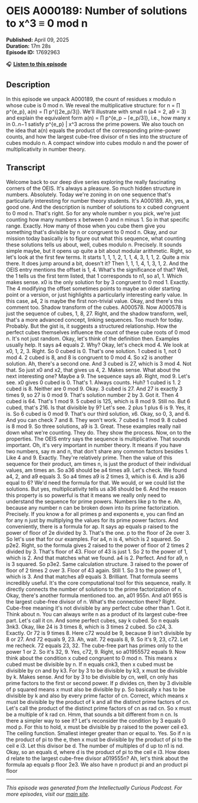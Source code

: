 # OEIS A000189: Number of solutions to x^3 ≡ 0 mod n

**Published:** April 09, 2025  
**Duration:** 17m 28s  
**Episode ID:** 17692963

🎧 **[Listen to this episode](https://intellectuallycurious.buzzsprout.com/2529712/episodes/17692963-oeis-a000189-number-of-solutions-to-x^3-≡-0-mod-n)**

## Description

In this episode we unpack A000189, the count of residues x modulo n whose cube is 0 mod n. We reveal the multiplicative structure: for n = ∏ p^{e_p}, a(n) = ∏ p^{⌊2e_p/3⌋}. We'll illustrate with small n (a4 = 2, a9 = 3) and explain the equivalent form a(n) = ∏ p^{e_p − ⌈e_p/3⌉}, i.e., how many x in 0..n−1 satisfy p^{e_p} | x^3 across the prime powers. We also touch on the idea that a(n) equals the product of the corresponding prime-power counts, and how the largest cube-free divisor of n ties into the structure of cubes modulo n. A compact window into cubes modulo n and the power of multiplicativity in number theory.

## Transcript

Welcome back to our deep dive series exploring the really fascinating corners of the OEIS. It's always a pleasure. So much hidden structure in numbers. Absolutely. Today we're zoning in on one sequence that's particularly interesting for number theory students. It's A000189. Ah, yes, a good one. And the description is number of solutions to x cubed congruent to 0 mod n. That's right. So for any whole number n you pick, we're just counting how many numbers x between 0 and n minus 1. So in that specific range. Exactly. How many of those when you cube them give you something that's divisible by n or congruent to 0 mod n. Okay, and our mission today basically is to figure out what this sequence, what counting these solutions tells us about, well, cubes modulo n. Precisely. It sounds simple maybe, but it opens up quite a bit about modular arithmetic. Right, so let's look at the first few terms. It starts 1, 1, 1, 2, 1, 1, 4, 3, 1, 1, 2. Quite a mix there. It does jump around a bit, doesn't it? Then 1, 1, 1, 4, 1, 3, 1, 2. And the OEIS entry mentions the offset is 1, 4. What's the significance of that? Well, the 1 tells us the first term listed, that 1 corresponds to n1, so a1, 1. Which makes sense. x0 is the only solution for by 3 congruent to 0 mod 1. Exactly. The 4 modifying the offset sometimes points to maybe an older starting point or a version, or just highlights a particularly interesting early value. In this case, a4, 2 is maybe the first non-trivial value. Okay, and there's this comment too. Shadow transform of the cubes. A000578. Now A000578 is just the sequence of cubes, 1, 8, 27. Right, and the shadow transform, well, that's a more advanced concept, linking sequences. Too much for today. Probably. But the gist is, it suggests a structured relationship. How the perfect cubes themselves influence the count of these cube roots of 0 mod n. It's not just random. Okay, let's think of the definition then. Examples usually help. It says a4 equals 2. Why? Okay, let's check mod 4. We look at x0, 1, 2, 3. Right. So 0 cubed is 0. That's one solution. 1 cubed is 1, not 0 mod 4. 2 cubed is 8, and 8 is congruent to 0 mod 4. So x2 is another solution. Ah, there's a second one. And 3 cubed is 27, which is 3 mod 4. Not that. So just x0 and x2, that gives us 4, 2. Makes sense. What about the next interesting one? Maybe a 9. The sequence says a9. Right, mod 9. Let's see. x0 gives 0 cubed is 0. That's 1. Always counts. Huh? 1 cubed is 1. 2 cubed is 8. Neither are 0 mod 9. Okay. 3 cubed is 27. And 27 is exactly 3 times 9, so 27 is 0 mod 9. That's solution number 2 by 3. Got it. Then 4 cubed is 64. That's 1 mod 9. 5 cubed is 125, which is 8 mod 9. Still no. But 6 cubed, that's 216. Is that divisible by 9? Let's see. 2 plus 1 plus 6 is 9. Yes, it is. So 6 cubed is 0 mod 9. That's our third solution, x6. Okay, so 0, 3, and 6. And you can check 7 and 8. They won't work. 7 cubed is 1 mod 9. 8 cubed is 8 mod 9. So three solutions, a9 is 3. Great. These examples really nail down what we're counting. They do. They show the process. Now, on to the properties. The OEIS entry says the sequence is multiplicative. That sounds important. Oh, it's very important in number theory. It means if you have two numbers, say m and n, that don't share any common factors besides 1. Like 4 and 9. Exactly. They're relatively prime. Then the value of this sequence for their product, am times n, is just the product of their individual values, am times an. So a36 should be a4 times a9. Let's check. We found a4, 2, and a9 equals 3. So a4 times a9 is 2 times 3, which is 6. And is a36 equal to 6? We'd need the formula for that. We would, or we could list the solutions. But yes, multiplicativity tells us a36 should be 6. And the reason this property is so powerful is that it means we really only need to understand the sequence for prime powers. Numbers like p to the e. Ah, because any number n can be broken down into its prime factorization. Precisely. If you know a for all primes p and exponents e, you can find an for any n just by multiplying the values for its prime power factors. And conveniently, there is a formula for ap. It says ap equals p raised to the power of floor of 2e divided by 3. That's the one. p to the floor of 2e over 3. So let's use that for our examples. For a4, n is 4, which is 2 squared. So p2e2. Right, so the formula gives 2 raised to the power of floor of 2 times 2 divided by 3. That's floor of 43. Floor of 43 is just 1. So 2 to the power of 1, which is 2. And that matches what we found. a4 is 2. Perfect. And for a9, n is 3 squared. So p3e2. Same calculation structure. 3 raised to the power of floor of 2 times 2 over 3. Floor of 43 again. Still 1. So 3 to the power of 1, which is 3. And that matches a9 equals 3. Brilliant. That formula seems incredibly useful. It's the core computational tool for this sequence, really. It directly connects the number of solutions to the prime factorization of n. Okay, there's another formula mentioned too. an, a01 955n. And a01 955 is the largest cube-free divisor of n. What's the connection there? Right. Cube-free meaning it's not divisible by any perfect cube other than 1. Got it. Think about n. You can always write n as a product of its largest cube-free part. Let's call it cn. And some perfect cubes, say k cubed. So n equals 3nk3. Okay, like 24 is 3 times 8, which is 3 times 2 cubed. So c24, 3. Exactly. Or 72 is 9 times 8. Here c72 would be 9, because 9 isn't divisible by 8 or 27. And 72 equals 9, 23. Ah, wait. 72 equals 8, 9. So it's 9, 23, c72. Let me recheck. 72 equals 23, 32. The cube-free part has primes only to the power 1 or 2. So it's 32, 9. Yes, c72, 9. Right, so a01955572 equals 9. Now think about the condition x cubed congruent to 0 mod n. This means x cubed must be divisible by n. If n equals cnk3, then x cubed must be divisible by cn and by k3. For by 3 to be divisible by k3, x must be divisible by k. Makes sense. And for by 3 to be divisible by cn, well, cn only has prime factors to the first or second power. If p divides cn, then by 3 divisible of p squared means x must also be divisible by p. So basically x has to be divisible by k and also by every prime factor of cn. Correct, which means x must be divisible by the product of k and all the distinct prime factors of cn. Let's call the product of the distinct prime factors of cn as rad cn. So x must be a multiple of k rad cn. Hmm, that sounds a bit different from n cn. Is there a simpler way to see it? Let's reconsider the condition by 3 equals 0 mod p. For this to hold, x must be divisible by p raised to the power ceil e3. The ceiling function. Smallest integer greater than or equal to. Yes. So if n is the product of pi to the e, then x must be divisible by the product of pi to the ceil e i3. Let this divisor be d. The number of multiples of d up to n1 is nd. Okay, so an equals d, where d is the product of pi to the ceil e i3. How does d relate to the largest cube-free divisor a019555n? Ah, let's think about the formula ap equals p floor 2e3. We also have n product pi and an product pi floor 

---
*This episode was generated from the Intellectually Curious Podcast. For more episodes, visit our [main site](https://intellectuallycurious.buzzsprout.com).*

